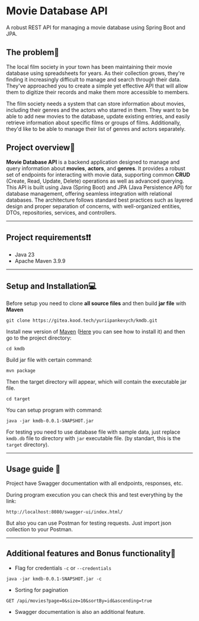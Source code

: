 # Movie Database API
A robust REST API for managing a movie database using Spring Boot and JPA.
## The problem👀
The local film society in your town has been maintaining their movie database using spreadsheets for years. As their collection grows, they're finding it increasingly difficult to manage and search through their data. They've approached you to create a simple yet effective API that will allow them to digitize their records and make them more accessible to members.

The film society needs a system that can store information about movies, including their genres and the actors who starred in them. They want to be able to add new movies to the database, update existing entries, and easily retrieve information about specific films or groups of films. Additionally, they'd like to be able to manage their list of genres and actors separately.
## Project overview🚄
**Movie Database API** is a backend application designed to manage and query information about **movies**, **actors**, and **genres**. It provides a robust set of endpoints for interacting with movie data, supporting common **CRUD** (Create, Read, Update, Delete) operations as well as advanced querying. This API is built using Java (Spring Boot) and JPA (Java Persistence API) for database management, offering seamless integration with relational databases. The architecture follows standard best practices such as layered design and proper separation of concerns, with well-organized entities, DTOs, repositories, services, and controllers.

---
## Project requirements❗❗
- Java 23
- Apache Maven 3.9.9
---
## Setup and Installation💻
Before setup you need to clone **all source files** and then build **jar file** with **Maven**

`git clone https://gitea.kood.tech/yuriipankevych/kmdb.git`

Install new version of [Maven](https://maven.apache.org/download.cgi) ([Here](https://maven.apache.org/install.html) you can see how to install it) and then go to the project directory:

`cd kmdb`

Build jar file with certain command:

`mvn package`

Then the target directory will appear, which will contain the executable jar file.

`cd target`

You can setup program with command:

`java -jar kmdb-0.0.1-SNAPSHOT.jar`

For testing you need to use database file with sample data, just replace `kmdb.db` file to directory with `jar` executable file. (by standart, this is the `target` directory). 

---
## Usage guide 🔑
Project have Swagger documentation with all endpoints, responses, etc. 

During program execution you can check this and test everything by the link:

`http://localhost:8080/swagger-ui/index.html/`

But also you can use Postman for testing requests. Just import json collection to your Postman.

---
## Additional features and Bonus functionality🎃
- Flag for credentials `-c` or `--credentials`

`java -jar kmdb-0.0.1-SNAPSHOT.jar -c`

- Sorting for pagination

`GET /api/movies?page=0&size=10&sortBy=id&ascending=true`

- Swagger documentation is also an additional feature.